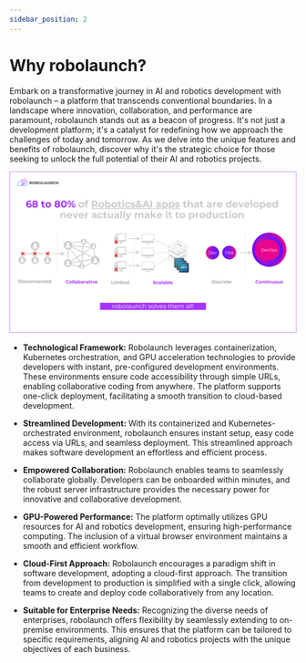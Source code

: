 ```yaml
---
sidebar_position: 2
---
```


# Why robolaunch?
Embark on a transformative journey in AI and robotics development with robolaunch – a platform that transcends conventional boundaries. In a landscape where innovation, collaboration, and performance are paramount, robolaunch stands out as a beacon of progress. It's not just a development platform; it's a catalyst for redefining how we approach the challenges of today and tomorrow. As we delve into the unique features and benefits of robolaunch, discover why it's the strategic choice for those seeking to unlock the full potential of their AI and robotics projects.

![Why robolaunch](https://raw.githubusercontent.com/robolaunch/trademark/main/repository-media/docs/introduction/img/why-robolaunch.png)

- **Technological Framework:**
Robolaunch leverages containerization, Kubernetes orchestration, and GPU acceleration technologies to provide developers with instant, pre-configured development environments. These environments ensure code accessibility through simple URLs, enabling collaborative coding from anywhere. The platform supports one-click deployment, facilitating a smooth transition to cloud-based development.

- **Streamlined Development:**
With its containerized and Kubernetes-orchestrated environment, robolaunch ensures instant setup, easy code access via URLs, and seamless deployment. This streamlined approach makes software development an effortless and efficient process.

- **Empowered Collaboration:**
Robolaunch enables teams to seamlessly collaborate globally. Developers can be onboarded within minutes, and the robust server infrastructure provides the necessary power for innovative and collaborative development.

- **GPU-Powered Performance:**
The platform optimally utilizes GPU resources for AI and robotics development, ensuring high-performance computing. The inclusion of a virtual browser environment maintains a smooth and efficient workflow.

- **Cloud-First Approach:**
Robolaunch encourages a paradigm shift in software development, adopting a cloud-first approach. The transition from development to production is simplified with a single click, allowing teams to create and deploy code collaboratively from any location.

- **Suitable for Enterprise Needs:**
Recognizing the diverse needs of enterprises, robolaunch offers flexibility by seamlessly extending to on-premise environments. This ensures that the platform can be tailored to specific requirements, aligning AI and robotics projects with the unique objectives of each business.